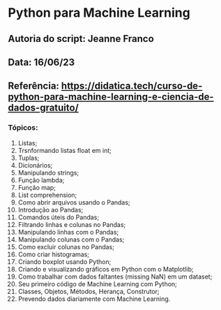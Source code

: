 # Python para Machine Learning

## Autoria do script: Jeanne Franco
## Data: 16/06/23
## Referência: https://didatica.tech/curso-de-python-para-machine-learning-e-ciencia-de-dados-gratuito/

### Tópicos:

1. Listas;
2. Trsnformando listas float em int;
3. Tuplas;
4. Dicionários;
5. Manipulando strings;
6. Função lambda;
7. Função map;
8. List comprehension;
9. Como abrir arquivos usando o Pandas;
10. Introdução ao Pandas;
11. Comandos úteis do Pandas;
12. Filtrando linhas e colunas no Pandas;
13. Manipulando linhas com o Pandas;
14. Manipulando colunas com o Pandas;
15. Como excluir colunas no Pandas;
16. Como criar histogramas;
17. Criando boxplot usando Python;
18. Criando e visualizando gráficos em Python com o Matplotlib;
19. Como trabalhar com dados faltantes (missing NaN) em um dataset;
20. Seu primeiro código de Machine Learning com Python;
21. Classes, Objetos, Métodos, Herança, Construtor;
22. Prevendo dados diariamente com Machine Learning.
